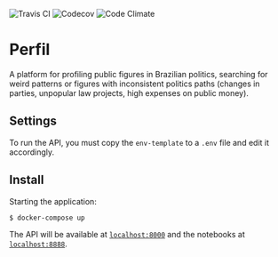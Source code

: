 ![Travis CI](https://img.shields.io/travis/okfn-brasil/perfil.svg)
![Codecov](https://img.shields.io/codecov/c/github/okfn-brasil/perfil.svg)
![Code Climate](https://img.shields.io/codeclimate/maintainability/okfn-brasil/perfil.svg)

# Perfil

A platform for profiling public figures in Brazilian politics,
searching for weird patterns or figures with inconsistent politics paths
(changes in parties, unpopular law projects, high expenses on public money).

## Settings

To run the API, you must copy the `env-template` to a `.env` file and
edit it accordingly.

## Install

Starting the application:

```sh
$ docker-compose up
```

The API will be available at [`localhost:8000`](http://localhost:8000) and the
notebooks at [`localhost:8888`](http://localhost:8888).
